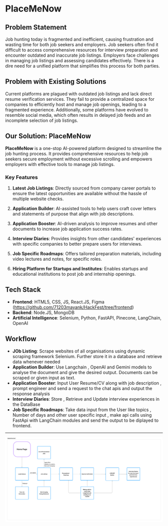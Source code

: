 # PlaceMeNow

## Problem Statement

Job hunting today is fragmented and inefficient, causing frustration and wasting time for both job seekers and employers. Job seekers often find it difficult to access comprehensive resources for interview preparation and encounter outdated and inaccurate job listings. Employers face challenges in managing job listings and assessing candidates effectively. There is a dire need for a unified platform that simplifies this process for both parties.

## Problem with Existing Solutions

Current platforms are plagued with outdated job listings and lack direct resume verification services. They fail to provide a centralized space for companies to efficiently host and manage job openings, leading to a fragmented experience. Additionally, some platforms have evolved to resemble social media, which often results in delayed job feeds and an incomplete selection of job listings.

## Our Solution: PlaceMeNow

**PlaceMeNow** is a one-stop AI-powered platform designed to streamline the job hunting process. It provides comprehensive resources to help job seekers secure employment without excessive scrolling and empowers employers with effective tools to manage job listings.

### Key Features

1. **Latest Job Listings**: Directly sourced from company career portals to ensure the latest opportunities are available without the hassle of multiple website checks.

2. **Application Builder**: AI-assisted tools to help users craft cover letters and statements of purpose that align with job descriptions.

3. **Application Booster**: AI-driven analysis to improve resumes and other documents to increase job application success rates.

4. **Interview Diaries**: Provides insights from other candidates' experiences with specific companies to better prepare users for interviews.

5. **Job Specific Roadmaps**: Offers tailored preparation materials, including video lectures and notes, for specific roles.

6. **Hiring Platform for Startups and Institutes**: Enables startups and educational institutions to post job and internship openings.

## Tech Stack

- **Frontend**: HTML5, CSS, JS, React.JS, Figma (https://github.com/71203mayank/HackFest/tree/frontend)
- **Backend**: Node.JS, MongoDB
- **Artificial Intelligence**: Selenium, Python, FastAPI, Pinecone, LangChain, OpenAI

## Workflow

- **JOb Listing**: Scrape websites of all organisations using dynamic scraping framework Selenium. Further store it in a database and retrieve data whenever needed
- **Application Builder**: Use Langchain , OpenAI and Gemini models to analyse the document and give the desired output. Documents can be scraped or given input as text. 
- **Application Booster**: Input User Resume/CV along with job description , prompt engineer and send a request to the chat apis and output the response analysis
- **Interview Diaries**: Store , Retrieve and Update interview experiences in the DataBase
- **Job Specific Roadmaps**: Take data input from the User like topics , Number of days and other user specific input , make api calls using FastApi with LangChain modules and send the output to be diplayed to frontend.

---

![Workflow](https://github.com/71203mayank/HackFest/blob/main/workflow2.png)



